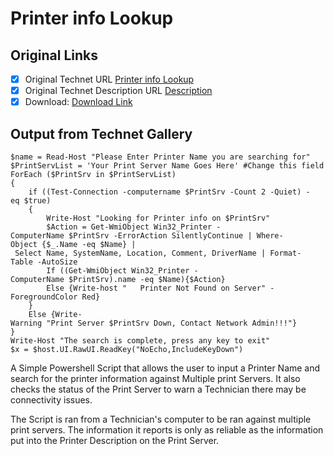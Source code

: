 # Printer info Lookup

## Original Links

- [x] Original Technet URL [Printer info Lookup](https://gallery.technet.microsoft.com/Printer-info-Lookup-d3340c8b)
- [x] Original Technet Description URL [Description](https://gallery.technet.microsoft.com/Printer-info-Lookup-d3340c8b/description)
- [x] Download: [Download Link](Download\PrinterInfo.ps1)

## Output from Technet Gallery

```
$name = Read-Host "Please Enter Printer Name you are searching for"
$PrintServList = 'Your Print Server Name Goes Here' #Change this field
ForEach ($PrintSrv in $PrintServList)
{
    if ((Test-Connection -computername $PrintSrv -Count 2 -Quiet) -eq $true)
    {
        Write-Host "Looking for Printer info on $PrintSrv"
        $Action = Get-WmiObject Win32_Printer -ComputerName $PrintSrv -ErrorAction SilentlyContinue | Where-Object {$_.Name -eq $Name} | Select Name, SystemName, Location, Comment, DriverName | Format-Table -AutoSize
        If ((Get-WmiObject Win32_Printer -ComputerName $PrintSrv).name -eq $Name){$Action}
        Else {Write-host "   Printer Not Found on Server" -ForegroundColor Red}
    }
    Else {Write-Warning "Print Server $PrintSrv Down, Contact Network Admin!!!"}
}
Write-Host "The search is complete, press any key to exit"
$x = $host.UI.RawUI.ReadKey("NoEcho,IncludeKeyDown")
```

A Simple Powershell Script that allows the user to input a Printer Name and search for the printer information against Multiple print Servers. It also checks the status of the Print Server to warn a Technician there may be connectivity issues.

The Script is ran from a Technician's computer to be ran against multiple print servers. The information it reports is only as reliable as the information put into the Printer Description on the Print Server.

